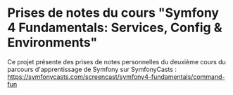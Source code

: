 # Prises de notes du cours "Symfony 4 Fundamentals: Services, Config & Environments"

Ce projet présente des prises de notes personnelles du deuxième cours du parcours
d'apprentissage de Symfony sur SymfonyCasts : https://symfonycasts.com/screencast/symfony4-fundamentals/command-fun